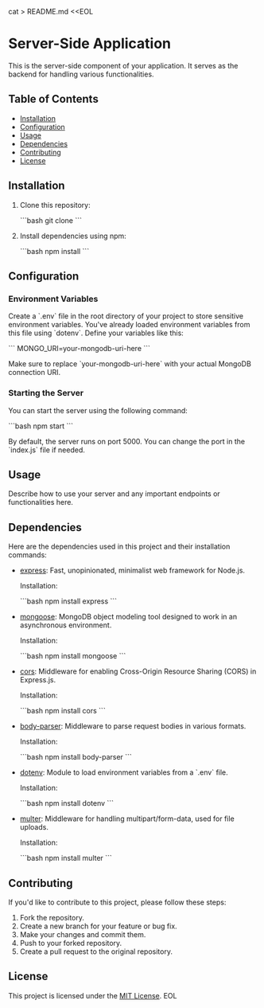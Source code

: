
cat > README.md <<EOL
# Server-Side Application

This is the server-side component of your application. It serves as the backend for handling various functionalities.

## Table of Contents
- [Installation](#installation)
- [Configuration](#configuration)
- [Usage](#usage)
- [Dependencies](#dependencies)
- [Contributing](#contributing)
- [License](#license)

## Installation

1. Clone this repository:

   \`\`\`bash
   git clone <repository-url>
   \`\`\`

2. Install dependencies using npm:

   \`\`\`bash
   npm install
   \`\`\`

## Configuration

### Environment Variables

Create a \`.env\` file in the root directory of your project to store sensitive environment variables. You've already loaded environment variables from this file using \`dotenv\`. Define your variables like this:

\`\`\`
MONGO_URI=your-mongodb-uri-here
\`\`\`

Make sure to replace \`your-mongodb-uri-here\` with your actual MongoDB connection URI.

### Starting the Server

You can start the server using the following command:

\`\`\`bash
npm start
\`\`\`

By default, the server runs on port 5000. You can change the port in the \`index.js\` file if needed.

## Usage

Describe how to use your server and any important endpoints or functionalities here.

## Dependencies

Here are the dependencies used in this project and their installation commands:

- [express](https://www.npmjs.com/package/express): Fast, unopinionated, minimalist web framework for Node.js.

  Installation:

  \`\`\`bash
  npm install express
  \`\`\`

- [mongoose](https://www.npmjs.com/package/mongoose): MongoDB object modeling tool designed to work in an asynchronous environment.

  Installation:

  \`\`\`bash
  npm install mongoose
  \`\`\`

- [cors](https://www.npmjs.com/package/cors): Middleware for enabling Cross-Origin Resource Sharing (CORS) in Express.js.

  Installation:

  \`\`\`bash
  npm install cors
  \`\`\`

- [body-parser](https://www.npmjs.com/package/body-parser): Middleware to parse request bodies in various formats.

  Installation:

  \`\`\`bash
  npm install body-parser
  \`\`\`

- [dotenv](https://www.npmjs.com/package/dotenv): Module to load environment variables from a \`.env\` file.

  Installation:

  \`\`\`bash
  npm install dotenv
  \`\`\`

- [multer](https://www.npmjs.com/package/multer): Middleware for handling multipart/form-data, used for file uploads.

  Installation:

  \`\`\`bash
  npm install multer
  \`\`\`

## Contributing

If you'd like to contribute to this project, please follow these steps:

1. Fork the repository.
2. Create a new branch for your feature or bug fix.
3. Make your changes and commit them.
4. Push to your forked repository.
5. Create a pull request to the original repository.

## License

This project is licensed under the [MIT License](LICENSE).
EOL

